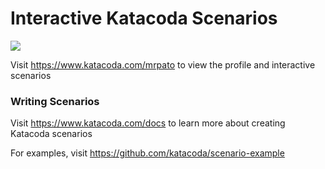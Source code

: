 # Interactive Katacoda Scenarios

[![](http://shields.katacoda.com/katacoda/mrpato/count.svg)](https://www.katacoda.com/mrpato "Get your profile on Katacoda.com")

Visit https://www.katacoda.com/mrpato to view the profile and interactive scenarios

### Writing Scenarios
Visit https://www.katacoda.com/docs to learn more about creating Katacoda scenarios

For examples, visit https://github.com/katacoda/scenario-example
